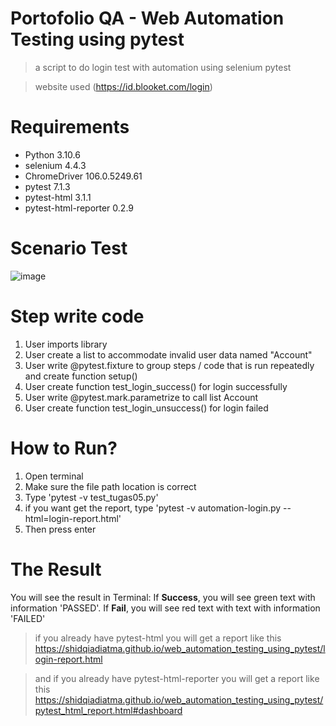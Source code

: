 # Portofolio QA - Web Automation Testing using pytest

> a script to do login test with automation using selenium pytest

> website used (https://id.blooket.com/login)

# Requirements
- Python 3.10.6
- selenium 4.4.3
- ChromeDriver 106.0.5249.61
- pytest 7.1.3
- pytest-html 3.1.1
- pytest-html-reporter 0.2.9

# Scenario Test
![image](https://user-images.githubusercontent.com/112541317/196014905-51537fee-ef16-4e43-af92-c779c5be3aaf.png)

# Step write code
1. User imports library
2. User create a list to accommodate invalid user data named "Account"
3. User write @pytest.fixture to group steps / code that is run repeatedly and create function setup()
4. User create function test_login_success() for login successfully
5. User write @pytest.mark.parametrize to call list Account
6. User create function test_login_unsuccess() for login failed

# How to Run?
1. Open terminal
2. Make sure the file path location is correct
3. Type 'pytest -v test_tugas05.py'
4. if you want get the report, type 'pytest -v automation-login.py --html=login-report.html'
5. Then press enter

# The Result

You will see the result in Terminal: If **Success**, you will see green text with information 'PASSED'. If **Fail**, you will see red text with text with information 'FAILED'

> if you already have pytest-html you will get a report like this https://shidqiadiatma.github.io/web_automation_testing_using_pytest/login-report.html

> and if you already have pytest-html-reporter you will get a report like this https://shidqiadiatma.github.io/web_automation_testing_using_pytest/pytest_html_report.html#dashboard



